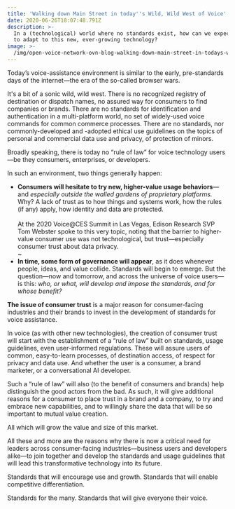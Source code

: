 ```yaml
---
title: 'Walking down Main Street in today''s Wild, Wild West of Voice'
date: 2020-06-26T18:07:48.791Z
description: >-
  In a (technological) world where no standards exist, how can we expect users
  to adapt to this new, ever-growing technology?
image: >-
  /img/open-voice-network-ovn-blog-walking-down-main-street-in-todays-wild-wild-west-of-voice.jpg
---
```

Today’s voice-assistance environment is similar to the early, pre-standards days of the internet—the era of the so-called browser wars. 

It's a bit of a sonic wild, wild west. There is no recognized registry of destination or dispatch names, no assured way for consumers to find companies or brands. There are no standards for identification and authentication in a multi-platform world, no set of widely-used voice commands for common commerce processes. There are no standards, nor commonly-developed and -adopted ethical use guidelines on the topics of personal and commercial data use and privacy, of protection of minors.  

Broadly speaking, there is today no “rule of law” for voice technology users—be they consumers, enterprises, or developers.

In such an environment, two things generally happen:

* **Consumers will hesitate to try new, higher-value usage behaviors**—and _especially outside the walled gardens of proprietary platforms._ Why? A lack of trust as to how things and systems work, how the rules (if any) apply, how identity and data are protected.   
  \
  At the 2020 Voice@CES Summit in Las Vegas, Edison Research SVP Tom Webster spoke to this very topic, noting that the barrier to higher-value consumer use was not technological, but trust—especially consumer trust about data privacy.\
   ~
* **In time, some form of governance will appear**, as it does whenever people, ideas, and value collide.  Standards will begin to emerge. But the question—now and tomorrow, and across the universe of voice users—is this: _who, or what, will develop and impose the standards, and for whose benefit?_

**The issue of consumer trust** is a major reason for consumer-facing industries and their brands to invest in the development of standards for voice assistance.

In voice (as with other new technologies), the creation of consumer trust will start with the establishment of a “rule of law” built on standards, usage guidelines, even user-informed regulations. These will assure users of common, easy-to-learn processes, of destination access, of respect for privacy and data use. And whether the user is a consumer, a brand marketer, or a conversational AI developer.

Such a “rule of law” will also (to the benefit of consumers and brands) help distinguish the good actors from the bad. As such, it will give additional reasons for a consumer to place trust in a brand and a company, to try and embrace new capabilities, and to willingly share the data that will be so important to mutual value creation.

All which will grow the value and size of this market.

All these and more are the reasons why there is now a critical need for leaders across consumer-facing industries—business users and developers alike—to join together and develop the standards and usage guidelines that will lead this transformative technology into its future.

Standards that will encourage use and growth. Standards that will enable competitive differentiation.   

Standards for the many. Standards that will give everyone their voice.
